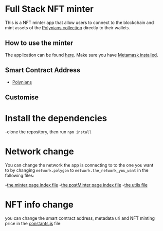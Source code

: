 # Full Stack NFT minter

This is a NFT minter app that allow users to connect to the blockchain and mint assets of the [Polynians collection](https://opensea.io/collection/polynians) directly to their wallets. 

## How to use the minter

The application can be found [here](https://www.nft-minter.netlify.app). Make sure you have [Metamask installed](https://metamask.io/).

## Smart Contract Address
-  [Polynians](https://polygonscan.com/address/0xa95841fa907c8a167b03b8ad102a25ac31b03b40)

## Customise

# Install the dependencies

-clone the repository, then run `npm install`

# Network change

You can change the network the app is connecting to to the one you want to by changing `network.polygon` to `network.the_network_you_want` in the following files:

-[the minter page index file](src/Components/Mint/index.js)
-[the postMinter page index file](src/Components/PostMint/index.js)
-[the utils file](src/Utils/interact.js)

# NFT info change

you can change the smart contract address, metadata uri and NFT minting price in the [constants.js](src/constants.js) file